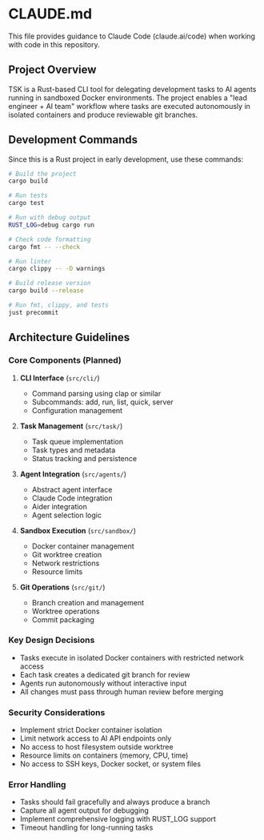 # CLAUDE.md

This file provides guidance to Claude Code (claude.ai/code) when working with code in this repository.

## Project Overview

TSK is a Rust-based CLI tool for delegating development tasks to AI agents running in sandboxed Docker environments. The project enables a "lead engineer + AI team" workflow where tasks are executed autonomously in isolated containers and produce reviewable git branches.

## Development Commands

Since this is a Rust project in early development, use these commands:

```bash
# Build the project
cargo build

# Run tests
cargo test

# Run with debug output
RUST_LOG=debug cargo run

# Check code formatting
cargo fmt -- --check

# Run linter
cargo clippy -- -D warnings

# Build release version
cargo build --release

# Run fmt, clippy, and tests
just precommit
```

## Architecture Guidelines

### Core Components (Planned)

1. **CLI Interface** (`src/cli/`)
   - Command parsing using clap or similar
   - Subcommands: add, run, list, quick, server
   - Configuration management

2. **Task Management** (`src/task/`)
   - Task queue implementation
   - Task types and metadata
   - Status tracking and persistence

3. **Agent Integration** (`src/agents/`)
   - Abstract agent interface
   - Claude Code integration
   - Aider integration
   - Agent selection logic

4. **Sandbox Execution** (`src/sandbox/`)
   - Docker container management
   - Git worktree creation
   - Network restrictions
   - Resource limits

5. **Git Operations** (`src/git/`)
   - Branch creation and management
   - Worktree operations
   - Commit packaging

### Key Design Decisions

- Tasks execute in isolated Docker containers with restricted network access
- Each task creates a dedicated git branch for review
- Agents run autonomously without interactive input
- All changes must pass through human review before merging

### Security Considerations

- Implement strict Docker container isolation
- Limit network access to AI API endpoints only
- No access to host filesystem outside worktree
- Resource limits on containers (memory, CPU, time)
- No access to SSH keys, Docker socket, or system files

### Error Handling

- Tasks should fail gracefully and always produce a branch
- Capture all agent output for debugging
- Implement comprehensive logging with RUST_LOG support
- Timeout handling for long-running tasks
